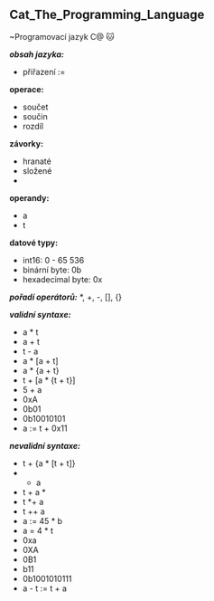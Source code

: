 ## Cat_The_Programming_Language
~Programovací jazyk C@ 🐱

***obsah jazyka:*** 
  - přiřazení :=
              
  **operace:**
  - součet 
  - součin 
  - rozdíl
              
  **závorky:**
  - hranaté
  - složené
  - 
  **operandy:**
  - a
  - t

  **datové typy:**
  - int16: 0 - 65 536
  - binární byte: 0b
  - hexadecimal byte: 0x

***pořadí operátorů:***
  *, +, -, [], {}

***validní syntaxe:***
  - a * t
  - a + t
  - t - a
  - a * [a + t]
  - a * {a + t}
  - t + [a * {t + t}]
  - 5 + a
  - 0xA
  - 0b01
  - 0b10010101
  - a := t + 0x11

***nevalidní syntaxe:***
  - t + {a * [t + t]}
  - + a
  - t + a *
  - t *+ a
  - t ++ a
  - a := 45 * b
  - a = 4 * t
  - 0xa
  - 0XA
  - 0B1
  - b11
  - 0b1001010111
  - a - t := t + a
